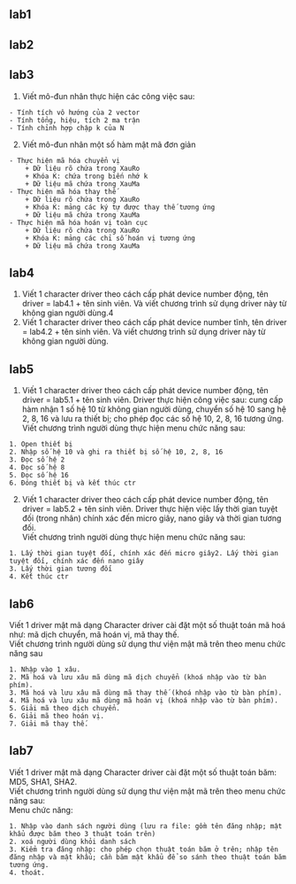 ## lab1

## lab2

## lab3
1. Viết mô-đun nhân thực hiện các công việc sau:
```
- Tính tích vô hướng của 2 vector
- Tính tổng, hiệu, tích 2 ma trận
- Tính chỉnh hợp chập k của N
```

2. Viết mô-đun nhân một số hàm mật mã đơn giản

```
- Thực hiện mã hóa chuyển vị
    + Dữ liệu rõ chứa trong XauRo
    + Khóa K: chứa trong biến nhớ k
    + Dữ liệu mã chứa trong XauMa
- Thực hiện mã hóa thay thế
    + Dữ liệu rõ chứa trong XauRo
    + Khóa K: mảng các ký tự được thay thế tương ứng
    + Dữ liệu mã chứa trong XauMa
- Thực hiện mã hóa hoán vị toàn cục
    + Dữ liệu rõ chứa trong XauRo
    + Khóa K: mảng các chỉ số hoán vị tương ứng
    + Dữ liệu mã chứa trong XauMa
```

## lab4
1. Viết 1 character driver theo cách cấp phát device number động, tên driver = lab4.1 + tên sinh viên. Và viết chương trình sử dụng driver này từ không gian người dùng.4
2. Viết 1 character driver theo cách cấp phát device number tĩnh, tên driver = lab4.2 +
tên sinh viên. Và viết chương trình sử dụng driver này từ không gian người dùng.

## lab5
1.   Viết 1 character driver theo cách cấp phát device number động, tên driver = lab5.1 + tên
    sinh viên. Driver thực hiện công việc sau: cung cấp hàm nhận 1 số hệ 10 từ không gian
    người dùng, chuyển số hệ 10 sang hệ 2, 8, 16 và lưu ra thiết bị; cho phép đọc các số hệ 10,
    2, 8, 16 tương ứng.</br>
    Viết chương trình người dùng thực hiện menu chức năng sau:</br>

```
1. Open thiết bị
2. Nhập số hệ 10 và ghi ra thiết bị số hệ 10, 2, 8, 16
3. Đọc số hệ 2
4. Đọc số hệ 8
5. Đọc số hệ 16
6. Đóng thiết bị và kết thúc ctr
```

2.  Viết 1 character driver theo cách cấp phát device number động, tên driver = lab5.2 + tên
    sinh viên. Driver thực hiện việc lấy thời gian tuyệt đối (trong nhân) chính xác đến micro
    giây, nano giây và thời gian tương đối.</br>
    Viết chương trình người dùng thực hiện menu chức năng sau:</br>

```
1. Lấy thời gian tuyệt đối, chính xác đến micro giây2. Lấy thời gian tuyệt đối, chính xác đến nano giây
3. Lấy thời gian tương đối
4. Kết thúc ctr
```

## lab6
Viết 1 driver mật mã dạng Character driver cài đặt một số thuật toán mã hoá như: mã dịch chuyển, mã hoán vị, mã thay thế.</br>
Viết chương trình người dùng sử dụng thư viện mật mã trên theo menu chức năng sau</br>

```
1. Nhập vào 1 xâu.
2. Mã hoá và lưu xâu mã dùng mã dịch chuyển (khoá nhập vào từ bàn phím).
3. Mã hoá và lưu xâu mã dùng mã thay thế (khoá nhập vào từ bàn phím).
4. Mã hoá và lưu xâu mã dùng mã hoán vị (khoá nhập vào từ bàn phím).
5. Giải mã theo dịch chuyển.
6. Giải mã theo hoán vị.
7. Giải mã thay thế.
```

## lab7
Viết 1 driver mật mã dạng Character driver cài đặt một số thuật toán băm: MD5, SHA1, SHA2. </br>
Viết chương trình người dùng sử dụng thư viện mật mã trên theo menu chức năng sau:</br>
Menu chức năng:</br>

```
1. Nhập vào danh sách người dùng (lưu ra file: gồm tên đăng nhập; mật khẩu được băm theo 3 thuật toán trên)
2. xoá người dùng khỏi danh sách
3. Kiểm tra đăng nhập: cho phép chọn thuật toán băm ở trên; nhập tên đăng nhập và mật khẩu; cần băm mật khẩu để so sánh theo thuật toán băm tương ứng.
4. thoát.
```